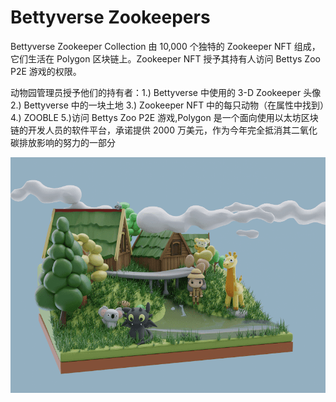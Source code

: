 # Bettyverse Zookeepers

Bettyverse Zookeeper Collection 由 10,000 个独特的 Zookeeper NFT 组成，它们生活在 Polygon 区块链上。Zookeeper NFT 授予其持有人访问 Bettys Zoo P2E 游戏的权限。

动物园管理员授予他们的持有者：1.) Bettyverse 中使用的 3-D Zookeeper 头像 2.) Bettyverse 中的一块土地 3.) Zookeeper NFT 中的每只动物（在属性中找到）4.) ZOOBLE 5.)访问 Bettys Zoo P2E 游戏,Polygon 是一个面向使用以太坊区块链的开发人员的软件平台，承诺提供 2000 万美元，作为今年完全抵消其二氧化碳排放影响的努力的一部分

![NFT](unnamed.png)
